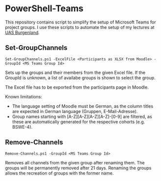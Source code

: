 # PowerShell-Teams

This repository contains script to simplify the setup of Microsoft Teams for project groups. I use these scripts to automate the setup of my lectures at [UAS Burgenland](https://www.hochschule-burgenland.at).

## Set-GroupChannels

```
Set-GroupChannels.ps1 -ExcelFile <Participants as XLSX from Moodle> -GroupId <MS Teams Group Id>
```

Sets up the groups and their members from the given Excel file. If the GroupId is unknown, a list of availabe groups is shown to select the group.

The Excel file has to be exported from the participants page in Moodle. 

Known limitations:

- The language setting of Moodle must be German, as the column titles are expected in German language (Gruppen, E-Mail-Adresse).
- Group names starting with [A-Z][A-Z][A-Z][A-Z]-[0-9] are filtered, as these are automatically generated for the respective cohorts (e.g. BSWE-4).

## Remove-Channels

```
Remove-Channels.ps1 -GroupId <MS Teams Group Id>
```

Removes all channels from the given group after renaming them. The groups will be permanently removed after 21 days. Renaming the groups allows the recreation of groups with the former name.
